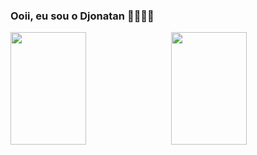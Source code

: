 ### Ooii, eu sou o Djonatan 👨‍💻🙋‍♂️

<div>
  <a href="https://github.com/djonatanfav">
  <img height="180em" style="width: 49%; float: left; margin: none; margin-bottom: 10px" src="https://github-readme-stats.vercel.app/api?username=djonatanfav&show_icons=true&theme=dracula&include_all_commits=true&count_private=true"/>
  <img height="180em" style="width: 49%; float: right; margin: none; margin-bottom: 10px"  src="https://github-readme-stats.vercel.app/api/top-langs/?username=djonatanfav&layout=compact&langs_count=7&theme=dracula"/>
</div>
